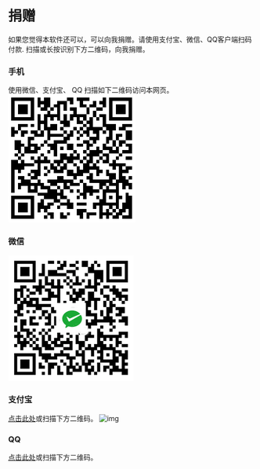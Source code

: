 ﻿#  捐赠

如果您觉得本软件还可以，可以向我捐赠。请使用支付宝、微信、QQ客户端扫码付款.
扫描或长按识别下方二维码，向我捐赠。

### 手机

使用微信、支付宝、 QQ 扫描如下二维码访问本网页。
![img](img/donate_homepage.png)

### 微信

![img](img/donate_wechat.png)

### 支付宝

[点击此处]("HTTPS://QR.ALIPAY.COM/FKX01705XN8QUFV0CLMJ47")或扫描下方二维码。
![img]("img/donate_alipay.png")

### QQ

[点击此处]("https://i.qianbao.qq.com/wallet/sqrcode.htm?m=tenpay&f=wallet&a=1&ac=CAEQneffpwUYtbCw6gU%3D_xxx_sign&u=1425535901&n=%E4%BA%BA")或扫描下方二维码。
